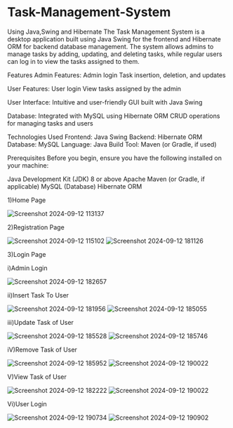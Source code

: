 # Task-Management-System
Using Java,Swing and Hibernate
The Task Management System is a desktop application built using Java Swing for the frontend and Hibernate ORM for backend database management. The system allows admins to manage tasks by adding, updating, and deleting tasks, while regular users can log in to view the tasks assigned to them.

Features
Admin Features:
Admin login
Task insertion, deletion, and updates

User Features:
User login
View tasks assigned by the admin

User Interface:
Intuitive and user-friendly GUI built with Java Swing

Database:
Integrated with MySQL using Hibernate ORM
CRUD operations for managing tasks and users

Technologies Used
Frontend: Java Swing
Backend: Hibernate ORM
Database: MySQL
Language: Java
Build Tool: Maven (or Gradle, if used)

Prerequisites
Before you begin, ensure you have the following installed on your machine:

Java Development Kit (JDK) 8 or above
Apache Maven (or Gradle, if applicable)
MySQL (Database)
Hibernate ORM

1)Home Page

![Screenshot 2024-09-12 113137](https://github.com/user-attachments/assets/74028a4a-cb96-4fe2-878d-552b47b823a2)

2)Registration Page

![Screenshot 2024-09-12 115102](https://github.com/user-attachments/assets/84e0ed9e-d053-46be-8846-df46549b5116)   ![Screenshot 2024-09-12 181126](https://github.com/user-attachments/assets/68fcec6c-4c0f-4aea-9976-cb1ddf6c47d5)

3)Login Page

  i)Admin Login

  ![Screenshot 2024-09-12 182657](https://github.com/user-attachments/assets/54a8deea-6978-4b6d-b620-e7e34c7b3c33) 

  ii)Insert Task To User

  ![Screenshot 2024-09-12 181956](https://github.com/user-attachments/assets/5f56a2e3-6b4b-4a06-be18-027c4311ef98) ![Screenshot 2024-09-12 185055](https://github.com/user-attachments/assets/e76f4d4e-514d-4cdc-9bd9-3e813e60062c)

  iii)Update Task of User

  ![Screenshot 2024-09-12 185528](https://github.com/user-attachments/assets/b1d37880-53c4-4362-a7b5-56bebd3cb046) ![Screenshot 2024-09-12 185746](https://github.com/user-attachments/assets/ca9abcc8-b33f-4a3b-a64e-d78ed4ffbf7c)

  iV)Remove Task of User

  ![Screenshot 2024-09-12 185952](https://github.com/user-attachments/assets/ed82a5f7-7336-4f5a-a181-b13a0b9bbc35) ![Screenshot 2024-09-12 190022](https://github.com/user-attachments/assets/5266479f-47f5-41b3-a5c8-c8c55411cd3a)

V)View Task of User

![Screenshot 2024-09-12 182222](https://github.com/user-attachments/assets/b45e90c4-9349-44c8-9794-3164eadfb75f) ![Screenshot 2024-09-12 190022](https://github.com/user-attachments/assets/5266479f-47f5-41b3-a5c8-c8c55411cd3a)

Vi)User Login

![Screenshot 2024-09-12 190734](https://github.com/user-attachments/assets/bf313968-d160-409d-86f0-499138fe4d1e) ![Screenshot 2024-09-12 190902](https://github.com/user-attachments/assets/24b5a081-9632-4521-982b-54c2c7d1e3ba)








  








